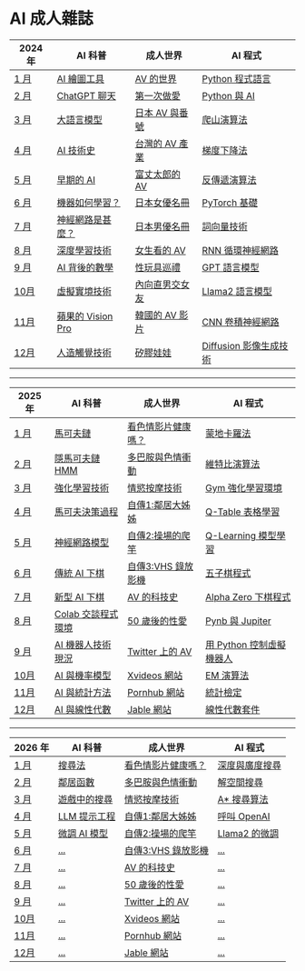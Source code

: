 # AI 成人雜誌

2024 年 | AI 科普 | 成人世界 | AI 程式
-------------------|---------|----------|--------
[1 月](2024/01/)   | [AI 繪圖工具](2024/01/app/) | [AV 的世界](2024/01/sex/) | [Python 程式語言](2024/01/ai/)
[2 月](2024/02/)   | [ChatGPT 聊天](2024/02/app/) | [第一次做愛](2024/02/sex/) | [Python 與 AI](2024/02/ai/)
[3 月](2024/03/)   | [大語言模型](2024/03/app/) | [日本 AV 與番號](2024/03/sex/) | [爬山演算法](2024/03/ai/)
[4 月](2024/04/)   | [AI 技術史](2024/04/app/) | [台灣的 AV 產業](2024/04/sex/) | [梯度下降法](2024/04/ai/)
[5 月](2024/05/)   | [早期的 AI](2024/05/app/) | [富丈太郎的 AV](2024/05/sex/) | [反傳遞演算法](2024/05/ai/)
[6 月](2024/06/)   | [機器如何學習？](2024/06/app/) | [日本女優名冊](2024/06/sex/) | [PyTorch 基礎](2024/06/ai/)
[7 月](2024/07/)   | [神經網路是甚麼？](2024/07/app/) | [日本男優名冊](2024/07/sex/) | [詞向量技術](2024/07/ai/)
[8 月](2024/08/)   | [深度學習技術](2024/08/app/) | [女生看的 AV](2024/08/sex/) | [RNN 循環神經網路](2024/08/ai/)
[9 月](2024/09/)   | [AI 背後的數學](2024/09/app/) | [性玩具巡禮](2024/09/sex/) | [GPT 語言模型](2024/09/ai/)
[10月](2024/10/)   | [虛擬實境技術](2024/10/app/) | [內向直男交女友](2024/10/sex/) | [Llama2 語言模型](2024/10/ai/)
[11月](2024/11/)   | [蘋果的 Vision Pro](2024/11/app/) | [韓國的 AV 影片](2024/11/sex/) | [CNN 卷積神經網路](2024/11/ai/)
[12月](2024/12/)   | [人造觸覺技術](2024/12/app/) | [矽膠娃娃](2024/12/sex/) | [Diffusion 影像生成技術](2024/12/ai/)

----

2025 年 | AI 科普 | 成人世界 | AI 程式
-------------------|---------|----------|--------
[1 月](2024/01/)   | [馬可夫鏈](2024/01/app/) | [看色情影片健康嗎？](2024/01/sex/) | [蒙地卡羅法](2024/01/ai/)
[2 月](2024/02/)   | [隱馬可夫鏈 HMM](2024/02/app/) | [多巴胺與色情衝動](2024/02/sex/) | [維特比演算法](2024/02/ai/)
[3 月](2024/03/)   | [強化學習技術](2024/03/app/) | [情慾按摩技術](2024/03/sex/) | [Gym 強化學習環境](2024/03/ai/)
[4 月](2024/04/)   | [馬可夫決策過程](2024/04/app/) | [自傳1:鄰居大姊姊](2024/04/sex/) | [Q-Table 表格學習](2024/04/ai/)
[5 月](2024/05/)   | [神經網路模型](2024/05/app/) | [自傳2:操場的爬竿](2024/05/sex/) | [Q-Learning 模型學習](2024/05/ai/)
[6 月](2024/06/)   | [傳統 AI 下棋](2024/06/app/) | [自傳3:VHS 錄放影機](2024/06/sex/) | [五子棋程式](2024/06/ai/)
[7 月](2024/07/)   | [新型 AI 下棋](2024/07/app/) | [AV 的科技史](2024/07/sex/) | [Alpha Zero 下棋程式](2024/07/ai/)
[8 月](2024/08/)   | [Colab 交談程式環境](2024/08/app/) | [50 歲後的性愛](2024/08/sex/) | [Pynb 與 Jupiter](2024/08/ai/)
[9 月](2024/09/)   | [AI 機器人技術現況](2024/09/app/) | [Twitter 上的 AV](2024/09/sex/) | [用 Python 控制虛擬機器人](2024/09/ai/)
[10月](2024/10/)   | [AI 與機率模型](2024/10/app/) | [Xvideos 網站](2024/10/sex/) | [EM 演算法](2024/10/ai/)
[11月](2024/11/)   | [AI 與統計方法](2024/11/app/) | [Pornhub 網站](2024/11/sex/) | [統計檢定](2024/11/ai/)
[12月](2024/12/)   | [AI 與線性代數](2024/12/app/) | [Jable 網站](2024/12/sex/) | [線性代數套件](2024/12/ai/)

----

2026 年 | AI 科普 | 成人世界 | AI 程式
-------------------|---------|----------|--------
[1 月](2024/01/)   | [搜尋法](2024/01/app/) | [看色情影片健康嗎？](2024/01/sex/) | [深度與廣度搜尋](2024/01/ai/)
[2 月](2024/02/)   | [鄰居函數](2024/02/app/) | [多巴胺與色情衝動](2024/02/sex/) | [解空間搜尋](2024/02/ai/)
[3 月](2024/03/)   | [遊戲中的搜尋](2024/03/app/) | [情慾按摩技術](2024/03/sex/) | [A* 搜尋算法](2024/03/ai/)
[4 月](2024/04/)   | [LLM 提示工程](2024/04/app/) | [自傳1:鄰居大姊姊](2024/04/sex/) | [呼叫 OpenAI](2024/04/ai/)
[5 月](2024/05/)   | [微調 AI 模型](2024/05/app/) | [自傳2:操場的爬竿](2024/05/sex/) | [Llama2 的微調](2024/05/ai/)
[6 月](2024/06/)   | [...](2024/06/app/) | [自傳3:VHS 錄放影機](2024/06/sex/) | [...](2024/06/ai/)
[7 月](2024/07/)   | [...](2024/07/app/) | [AV 的科技史](2024/07/sex/) | [...](2024/07/ai/)
[8 月](2024/08/)   | [...](2024/08/app/) | [50 歲後的性愛](2024/08/sex/) | [...](2024/08/ai/)
[9 月](2024/09/)   | [...](2024/09/app/) | [Twitter 上的 AV](2024/09/sex/) | [...](2024/09/ai/)
[10月](2024/10/)   | [...](2024/10/app/) | [Xvideos 網站](2024/10/sex/) | [...](2024/10/ai/)
[11月](2024/11/)   | [...](2024/11/app/) | [Pornhub 網站](2024/11/sex/) | [...](2024/11/ai/)
[12月](2024/12/)   | [...](2024/12/app/) | [Jable 網站](2024/12/sex/) | [...](2024/12/ai/)

